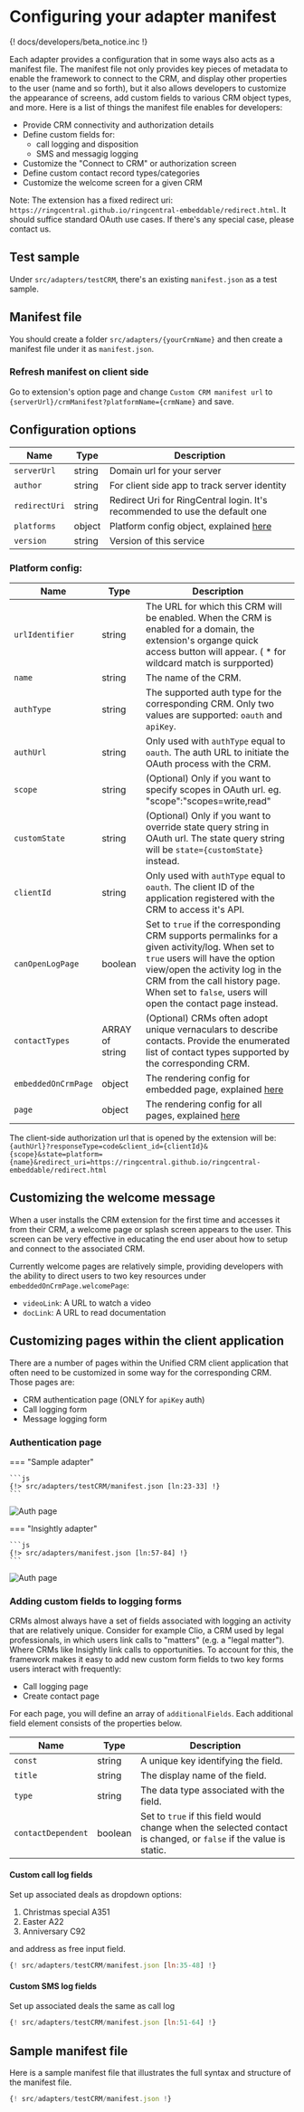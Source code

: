 # Configuring your adapter manifest

{! docs/developers/beta_notice.inc !}

Each adapter provides a configuration that in some ways also acts as a manifest file. The manifest file not only provides key pieces of metadata to enable the framework to connect to the CRM, and display other properties to the user (name and so forth), but it also allows developers to customize the appearance of screens, add custom fields to various CRM object types, and more. Here is a list of things the manifest file enables for developers:

* Provide CRM connectivity and authorization details
* Define custom fields for:
    * call logging and disposition
    * SMS and messagig logging
* Customize the "Connect to CRM" or authorization screen
* Define custom contact record types/categories
* Customize the welcome screen for a given CRM

Note: The extension has a fixed redirect uri: `https://ringcentral.github.io/ringcentral-embeddable/redirect.html`. It should suffice standard OAuth use cases. If there's any special case, please contact us.

## Test sample

Under `src/adapters/testCRM`, there's an existing `manifest.json` as a test sample. 

## Manifest file

You should create a folder `src/adapters/{yourCrmName}` and then create a manifest file under it as `manifest.json`.

### Refresh manifest on client side

Go to extension's option page and change `Custom CRM manifest url` to `{serverUrl}/crmManifest?platformName={crmName}` and save.

## Configuration options

| Name             | Type            | Description |
|------------------|-----------------|-------------|
| `serverUrl`      | string          | Domain url for your server|
| `author`         | string          | For client side app to track server identity |
| `redirectUri`    | string          | Redirect Uri for RingCentral login. It's recommended to use the default one  |
| `platforms`      | object          | Platform config object, explained [here](#platforms-config) |
| `version`        | string          | Version of this service |

### Platform config:

| Name             | Type            | Description |
|------------------|-----------------|-------------|
| `urlIdentifier`  | string          | The URL for which this CRM will be enabled. When the CRM is enabled for a domain, the extension's organge quick access button will appear. ( * for wildcard match is surpported) |
| `name`           | string          | The name of the CRM. |
| `authType`       | string          | The supported auth type for the corresponding CRM. Only two values are supported: `oauth` and `apiKey`. |
| `authUrl`        | string          | Only used with `authType` equal to `oauth`. The auth URL to initiate the OAuth process with the CRM. |
| `scope`| string |(Optional) Only if you want to specify scopes in OAuth url. eg. "scope":"scopes=write,read" |
| `customState`| string |(Optional) Only if you want to override state query string in OAuth url. The state query string will be `state={customState}` instead. |
| `clientId`       | string          | Only used with `authType` equal to `oauth`. The client ID of the application registered with the CRM to access it's API. |
| `canOpenLogPage` | boolean         | Set to `true` if the corresponding CRM supports permalinks for a given activity/log. When set to `true` users will have the option view/open the activity log in the CRM from the call history page. When set to `false`, users will open the contact page instead. |
| `contactTypes`   | ARRAY of string | (Optional) CRMs often adopt unique vernaculars to describe contacts. Provide the enumerated list of contact types supported by the corresponding CRM. |
| `embeddedOnCrmPage` | object       | The rendering config for embedded page, explained [here](#customizing-the-welcome-message) |
| `page`           | object          | The rendering config for all pages, explained [here](#customizing-pages-within-the-client-application) |

The client-side authorization url that is opened by the extension will be: `{authUrl}?responseType=code&client_id={clientId}&{scope}&state=platform={name}&redirect_uri=https://ringcentral.github.io/ringcentral-embeddable/redirect.html`

## Customizing the welcome message

When a user installs the CRM extension for the first time and accesses it from their CRM, a welcome page or splash screen appears to the user. This screen can be very effective in educating the end user about how to setup and connect to the associated CRM. 

Currently welcome pages are relatively simple, providing developers with the ability to direct users to two key resources under `embeddedOnCrmPage.welcomePage`:

* `videoLink`: A URL to watch a video
* `docLink`: A URL to read documentation

## Customizing pages within the client application

There are a number of pages within the Unified CRM client application that often need to be customized in some way for the corresponding CRM. Those pages are:

* CRM authentication page (ONLY for `apiKey` auth)
* Call logging form
* Message logging form

### Authentication page

=== "Sample adapter"

    ```js
    {!> src/adapters/testCRM/manifest.json [ln:23-33] !}
    ```

![Auth page](../img/test-auth-page.png)

=== "Insightly adapter"

    ```js
    {!> src/adapters/manifest.json [ln:57-84] !}
    ```

![Auth page](../img/insightly-auth-page.png)


### Adding custom fields to logging forms

CRMs almost always have a set of fields associated with logging an activity that are relatively unique. Consider for example Clio, a CRM used by legal professionals, in which users link calls to "matters" (e.g. a "legal matter"). Where CRMs like Insightly link calls to opportunities. To account for this, the framework makes it easy to add new custom form fields to two key forms users interact with frequently:

* Call logging page
* Create contact page

For each page, you will define an array of `additionalFields`. Each additional field element consists of the properties below.

| Name               | Type    | Description |
|--------------------|---------|-------------|
| `const`            | string  | A unique key identifying the field. |
| `title`            | string  | The display name of the field. |
| `type`             | string  | The data type associated with the field. |
| `contactDependent` | boolean | Set to `true` if this field would change when the selected contact is changed, or `false` if the value is static.  |

#### Custom call log fields

Set up associated deals as dropdown options:

1. Christmas special A351
2. Easter A22
3. Anniversary C92

and address as free input field.

```js
{! src/adapters/testCRM/manifest.json [ln:35-48] !}
```

#### Custom SMS log fields

Set up associated deals the same as call log

```js
{! src/adapters/testCRM/manifest.json [ln:51-64] !}
```

## Sample manifest file

Here is a sample manifest file that illustrates the full syntax and structure of the manifest file. 

```js
{! src/adapters/testCRM/manifest.json !}
```
